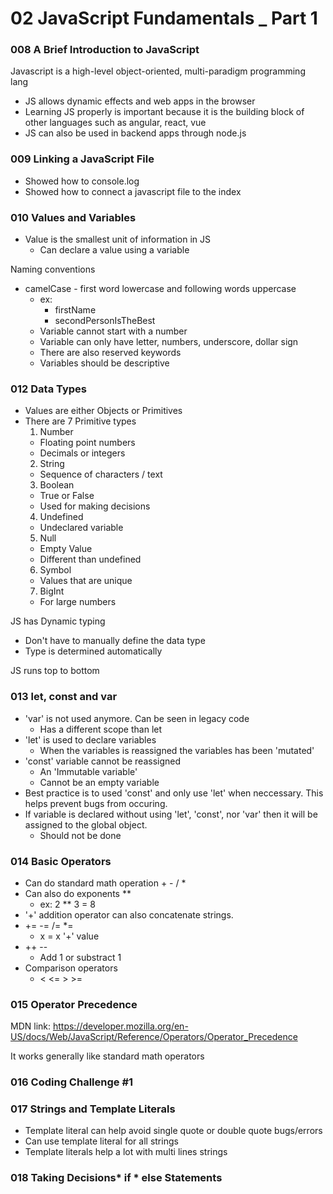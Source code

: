 # 02 JavaScript Fundamentals \_ Part 1

### 008 A Brief Introduction to JavaScript

Javascript is a high-level object-oriented, multi-paradigm programming lang

- JS allows dynamic effects and web apps in the browser
- Learning JS properly is important because it is the building block of other languages such as angular, react, vue
- JS can also be used in backend apps through node.js

### 009 Linking a JavaScript File

- Showed how to console.log
- Showed how to connect a javascript file to the index

### 010 Values and Variables

- Value is the smallest unit of information in JS
  - Can declare a value using a variable

Naming conventions

- camelCase - first word lowercase and following words uppercase
  - ex:
    - firstName
    - secondPersonIsTheBest
  - Variable cannot start with a number
  - Variable can only have letter, numbers, underscore, dollar sign
  - There are also reserved keywords
  - Variables should be descriptive

### 012 Data Types

- Values are either Objects or Primitives
- There are 7 Primitive types
  1. Number
  - Floating point numbers
  - Decimals or integers
  2. String
  - Sequence of characters / text
  3. Boolean
  - True or False
  - Used for making decisions
  4. Undefined
  - Undeclared variable
  5. Null
  - Empty Value
  - Different than undefined
  6. Symbol
  - Values that are unique
  7. BigInt
  - For large numbers

JS has Dynamic typing

- Don't have to manually define the data type
- Type is determined automatically

JS runs top to bottom

### 013 let, const and var

- 'var' is not used anymore. Can be seen in legacy code
  - Has a different scope than let
- 'let' is used to declare variables
  - When the variables is reassigned the variables has been 'mutated'
- 'const' variable cannot be reassigned
  - An 'Immutable variable'
  - Cannot be an empty variable
- Best practice is to used 'const' and only use 'let' when neccessary. This helps prevent bugs from occuring.
- If variable is declared without using 'let', 'const', nor 'var' then it will be assigned to the global object.
  - Should not be done

### 014 Basic Operators

- Can do standard math operation + - / \*
- Can also do exponents \*\*
  - ex: 2 \*\* 3 = 8
- '+' addition operator can also concatenate strings.
- += -= /= \*=
  - x = x '+' value
- ++ --
  - Add 1 or substract 1
- Comparison operators
  - < <= > >=

### 015 Operator Precedence

MDN link: https://developer.mozilla.org/en-US/docs/Web/JavaScript/Reference/Operators/Operator_Precedence

It works generally like standard math operators

### 016 Coding Challenge #1

### 017 Strings and Template Literals

- Template literal can help avoid single quote or double quote bugs/errors
- Can use template literal for all strings
- Template literals help a lot with multi lines strings

### 018 Taking Decisions* if * else Statements
